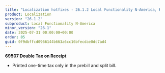 ```yaml
---
title: "Localization hotfixes - 26.1.2 Local Functionality N-America, Release date July 31, 2025 - Hotfixes"
product: Localization
version: "26.1.2"
subproduct: Local Functionality N-America
minor_version: "26.1"
date: 2025-07-31 00:00:00+00:00
order: 85
guid: 0f9dbffcd0966144b663a6cc16bfecdae0dc7ad4
---
```


<strong>69507 Double Tax on Receipt</strong>
<ul><li>Printed one-time tax only in the prebill and split bill.</li></ul>
